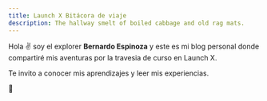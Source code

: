 ```yaml
---
title: Launch X Bitácora de viaje
description: The hallway smelt of boiled cabbage and old rag mats.
---
```


Hola ✌️  soy el explorer **Bernardo Espinoza** y este es mi blog personal donde compartiré mis aventuras por la travesia de curso en Launch X.

Te invito a conocer mis aprendizajes y leer mis experiencias.


🚀
